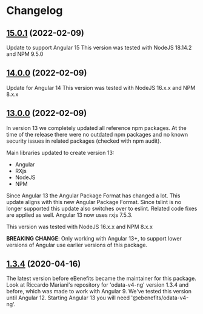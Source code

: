 # Changelog
## [15.0.1](https://github.com/riccardomariani/odata-v4-ng/compare/v14.0.0...v15.0.1) (2022-02-09)
Update to support Angular 15
This version was tested with NodeJS 18.14.2 and NPM 9.5.0

## [14.0.0](https://github.com/riccardomariani/odata-v4-ng/compare/v13.0.0...v14.0.0) (2022-02-09)
Update for Angular 14
This version was tested with NodeJS 16.x.x and NPM 8.x.x

## [13.0.0](https://github.com/riccardomariani/odata-v4-ng/compare/v1.3.4...v13.0.0) (2022-02-09)
In version 13 we completely updated all reference npm packages. At the time of the release there were no outdated npm packages and no known security issues in related packages (checked with npm audit).

Main libraries updated to create version 13:
- Angular
- RXjs
- NodeJS
- NPM

Since Angular 13 the Angular Package Format has changed a lot. This update aligns with this new Angular Package Format. Since tslint is no longer supported this update also switches over to eslint. Related code fixes are applied as well. Angular 13 now uses rxjs 7.5.3.

This version was tested with NodeJS 16.x.x and NPM 8.x.x

**BREAKING CHANGE**: Only working with Angular 13+, to support lower versions of Angular use earlier versions of this package.

## [1.3.4](https://github.com/riccardomariani/odata-v4-ng/compare/v1.3.3...v1.3.4) (2020-04-16)
The latest version before eBenefits became the maintainer for this package. Look at Riccardo Mariani's repository for 'odata-v4-ng' version 1.3.4 and before, which was made to work with Angular 9. We've tested this version until Angular 12. Starting Angular 13 you will need '@ebenefits/odata-v4-ng'. 
